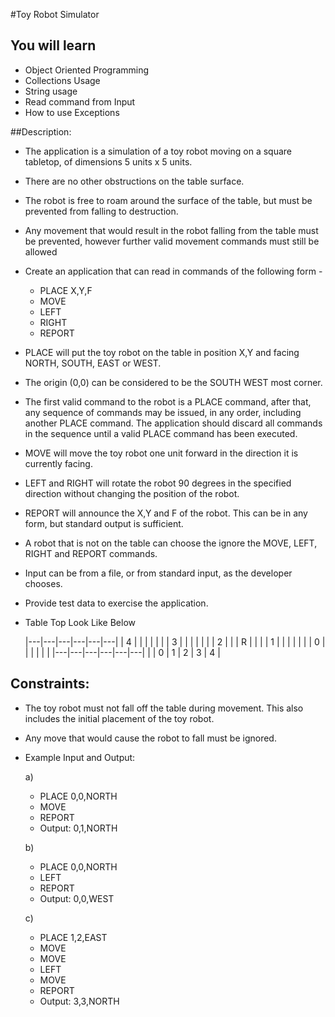 #Toy Robot Simulator

## You will learn
  - Object Oriented Programming
  - Collections Usage
  - String usage
  - Read command from Input
  - How to use Exceptions


##Description:

  - The application is a simulation of a toy robot moving on a square tabletop, of dimensions 5 units x 5 units.
  - There are no other obstructions on the table surface.
  - The robot is free to roam around the surface of the table, but must be prevented from falling to destruction.
  - Any movement that would result in the robot falling from the table must be prevented, however further valid movement commands must still be allowed

  - Create an application that can read in commands of the following form -
    - PLACE X,Y,F
    - MOVE
    - LEFT
    - RIGHT
    - REPORT

  - PLACE will put the toy robot on the table in position X,Y and facing NORTH, SOUTH, EAST or WEST.
  - The origin (0,0) can be considered to be the SOUTH WEST most corner.
  - The first valid command to the robot is a PLACE command, after that, any sequence of commands may be issued, in any order, including another PLACE command. The application should discard all commands in the sequence until a valid PLACE command has been executed.
  - MOVE will move the toy robot one unit forward in the direction it is currently facing.
  - LEFT and RIGHT will rotate the robot 90 degrees in the specified direction without changing the position of the robot.
  - REPORT will announce the X,Y and F of the robot. This can be in any form, but standard output is sufficient.

  - A robot that is not on the table can choose the ignore the MOVE, LEFT, RIGHT and REPORT commands.
  - Input can be from a file, or from standard input, as the developer chooses.
  - Provide test data to exercise the application.

  - Table Top Look Like Below

    |---|---|---|---|---|---|
    | 4 |   |   |   |   |   |
    | 3 |   |   |   |   |   |
    | 2 |   |   | R |   |   |
    | 1 |   |   |   |   |   |
    | 0 |   |   |   |   |   |
    |---|---|---|---|---|---|
    |   | 0 | 1 | 2 | 3 | 4 |


## Constraints:
  - The toy robot must not fall off the table during movement. This also includes the initial placement of the toy robot.
  - Any move that would cause the robot to fall must be ignored.

  - Example Input and Output:

    a)
    - PLACE 0,0,NORTH
    - MOVE
    - REPORT
    - Output: 0,1,NORTH

    b)
    - PLACE 0,0,NORTH
    - LEFT
    - REPORT
    - Output: 0,0,WEST

    c)
    - PLACE 1,2,EAST
    - MOVE
    - MOVE
    - LEFT
    - MOVE
    - REPORT
    - Output: 3,3,NORTH